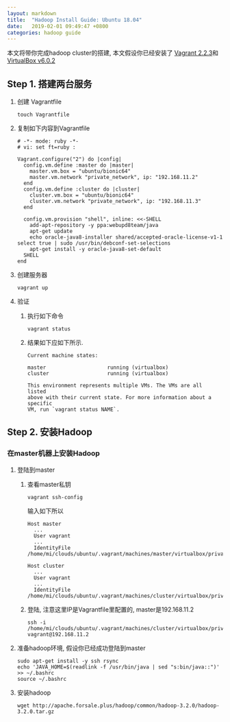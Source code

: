 ```yaml
---
layout: markdown
title:  "Hadoop Install Guide: Ubuntu 18.04"
date:   2019-02-01 09:49:47 +0800
categories: hadoop guide
---
```


本文将带你完成hadoop cluster的搭建, 本文假设你已经安装了
[Vagrant 2.2.3](https://www.vagrantup.com/downloads.html)和
[VirtualBox v6.0.2](https://www.virtualbox.org/wiki/Downloads)

## Step 1. 搭建两台服务
1. 创建 Vagrantfile

   ```text
   touch Vagrantfile   
   ```
1. 复制如下内容到Vagrantfile

   ```text
   # -*- mode: ruby -*-
   # vi: set ft=ruby :
   
   Vagrant.configure("2") do |config|
     config.vm.define :master do |master|
       master.vm.box = "ubuntu/bionic64"
       master.vm.network "private_network", ip: "192.168.11.2"
     end
     config.vm.define :cluster do |cluster|
       cluster.vm.box = "ubuntu/bionic64"
       cluster.vm.network "private_network", ip: "192.168.11.3"
     end
   
     config.vm.provision "shell", inline: <<-SHELL
       add-apt-repository -y ppa:webupd8team/java
       apt-get update
       echo oracle-java8-installer shared/accepted-oracle-license-v1-1 select true | sudo /usr/bin/debconf-set-selections
       apt-get install -y oracle-java8-set-default
     SHELL
   end
   ```
1. 创建服务器

   ```text
   vagrant up
   ```
  
1. 验证

   1. 执行如下命令
   
      ```text
      vagrant status
      ```
   
   1. 结果如下应如下所示.
   
      ```text
      Current machine states:
      
      master                    running (virtualbox)
      cluster                   running (virtualbox)
      
      This environment represents multiple VMs. The VMs are all listed
      above with their current state. For more information about a specific
      VM, run `vagrant status NAME`.
      
      ```
      
## Step 2. 安装Hadoop

### 在master机器上安装Hadoop

1. 登陆到master

   1. 查看master私钥
   
      ```text
      vagrant ssh-config
      ```
      输入如下所以
      ```text
      Host master
        ...
        User vagrant
        ...
        IdentityFile /home/mi/clouds/ubuntu/.vagrant/machines/master/virtualbox/private_key
      
      Host cluster
        ...
        User vagrant
        ...
        IdentityFile /home/mi/clouds/ubuntu/.vagrant/machines/cluster/virtualbox/private_key
      
      ```
   1. 登陆, 注意这里IP是Vagrantfile里配置的, master是192.168.11.2
   
      ```text
      ssh -i /home/mi/clouds/ubuntu/.vagrant/machines/cluster/virtualbox/private_key vagrant@192.168.11.2
      ```
1. 准备hadoop环境, 假设你已经成功登陆到master

   ```commandline
   sudo apt-get install -y ssh rsync
   echo 'JAVA_HOME=$(readlink -f /usr/bin/java | sed "s:bin/java::")' >> ~/.bashrc
   source ~/.bashrc
   ```

1. 安装hadoop

   ```text
   wget http://apache.forsale.plus/hadoop/common/hadoop-3.2.0/hadoop-3.2.0.tar.gz
   ```